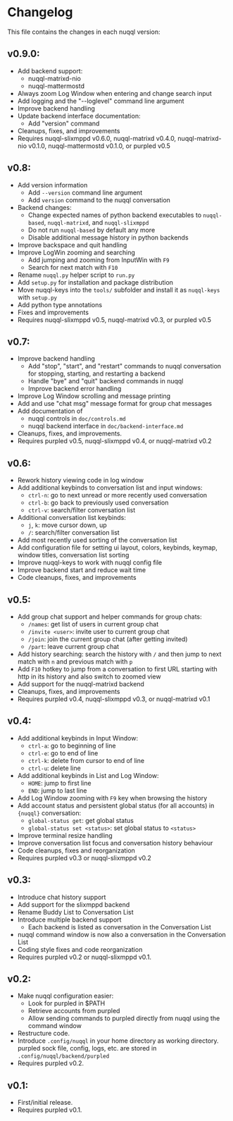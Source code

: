 # Changelog

This file contains the changes in each nuqql version:

## v0.9.0:
* Add backend support:
  * nuqql-matrixd-nio
  * nuqql-mattermostd
* Always zoom Log Window when entering and change search input
* Add logging and the "--loglevel" command line argument
* Improve backend handling
* Update backend interface documentation:
  * Add "version" command
* Cleanups, fixes, and improvements
* Requires nuqql-slixmppd v0.6.0, nuqql-matrixd v0.4.0,
  nuqql-matrixd-nio v0.1.0, nuqql-mattermostd v0.1.0, or purpled v0.5

## v0.8:
* Add version information
  * Add `--version` command line argument
  * Add `version` command to the nuqql conversation
* Backend changes:
  * Change expected names of python backend executables to `nuqql-based`,
    `nuqql-matrixd`, and `nuqql-slixmppd`
  * Do not run `nuqql-based` by default any more
  * Disable additional message history in python backends
* Improve backspace and quit handling
* Improve LogWin zooming and searching
  * Add jumping and zooming from InputWin with `F9`
  * Search for next match with `F10`
* Rename `nuqql.py` helper script to `run.py`
* Add `setup.py` for installation and package distribution
* Move nuqql-keys into the `tools/` subfolder and install it as `nuqql-keys`
  with `setup.py`
* Add python type annotations
* Fixes and improvements
* Requires nuqql-slixmppd v0.5, nuqql-matrixd v0.3, or purpled v0.5

## v0.7:
* Improve backend handling
  * Add "stop", "start", and "restart" commands to nuqql conversation for
    stopping, starting, and restarting a backend
  * Handle "bye" and "quit" backend commands in nuqql
  * Improve backend error handling
* Improve Log Window scrolling and message printing
* Add and use "chat msg" message format for group chat messages
* Add documentation of
  * nuqql controls in `doc/controls.md`
  * nuqql backend interface in `doc/backend-interface.md`
* Cleanups, fixes, and improvements.
* Requires purpled v0.5, nuqql-slixmppd v0.4, or nuqql-matrixd v0.2

## v0.6:
* Rework history viewing code in log window
* Add additional keybinds to conversation list and input windows:
  * `ctrl-n`: go to next unread or more recently used conversation
  * `ctrl-b`: go back to previously used conversation
  * `ctrl-v`: search/filter conversation list
* Additional conversation list keybinds:
  * `j`, `k`: move cursor down, up
  * `/`: search/filter conversation list
* Add most recently used sorting of the conversation list
* Add configuration file for setting ui layout, colors, keybinds, keymap,
  window titles, conversation list sorting
* Improve nuqql-keys to work with nuqql config file
* Improve backend start and reduce wait time
* Code cleanups, fixes, and improvements

## v0.5:
* Add group chat support and helper commands for group chats:
  * `/names`: get list of users in current group chat
  * `/invite <user>`: invite user to current group chat
  * `/join`: join the current group chat (after getting invited)
  * `/part`: leave current group chat
* Add history searching: search the history with `/` and then jump to next
  match with `n` and previous match with `p`
* Add `F10` hotkey to jump from a conversation to first URL starting with
  http in its history and also switch to zoomed view
* Add support for the nuqql-matrixd backend
* Cleanups, fixes, and improvements
* Requires purpled v0.4, nuqql-slixmppd v0.3, or nuqql-matrixd v0.1

## v0.4:
* Add additional keybinds in Input Window:
  * `ctrl-a`: go to beginning of line
  * `ctrl-e`: go to end of line
  * `ctrl-k`: delete from cursor to end of line
  * `ctrl-u`: delete line
* Add additional keybinds in List and Log Window:
  * `HOME`: jump to first line
  * `END`: jump to last line
* Add Log Window zooming with `F9` key when browsing the history
* Add account status and persistent global status (for all accounts) in
  `{nuqql}` conversation:
  * `global-status get`: get global status
  * `global-status set <status>`: set global status to `<status>`
* Improve terminal resize handling
* Improve conversation list focus and conversation history behaviour
* Code cleanups, fixes and reorganization
* Requires purpled v0.3 or nuqql-slixmppd v0.2

## v0.3:
* Introduce chat history support
* Add support for the slixmppd backend
* Rename Buddy List to Conversation List
* Introduce multiple backend support
  * Each backend is listed as conversation in the Conversation List
* nuqql command window is now also a conversation in the Conversation List
* Coding style fixes and code reorganization
* Requires purpled v0.2 or nuqql-slixmppd v0.1.

##  v0.2:
* Make nuqql configuration easier:
  * Look for purpled in $PATH
  * Retrieve accounts from purpled
  * Allow sending commands to purpled directly from nuqql using the command
    window
* Restructure code.
* Introduce `.config/nuqql` in your home directory as working directory.
  purpled sock file, config, logs, etc. are stored in
  `.config/nuqql/backend/purpled`
* Requires purpled v0.2.

## v0.1:
* First/initial release.
* Requires purpled v0.1.
